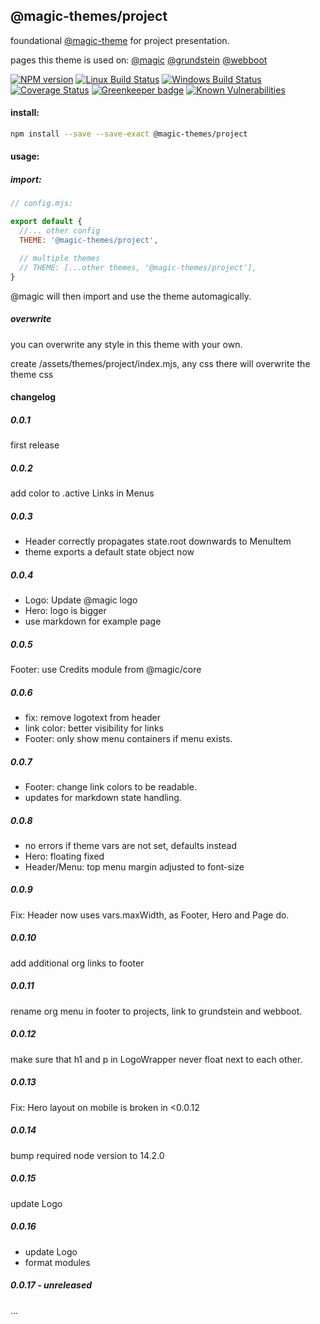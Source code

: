 ## @magic-themes/project

foundational [@magic-theme](https://magic-themes.github.io/) for project presentation.

pages this theme is used on:
[@magic](https://magic.github.io)
[@grundstein](https://grundstein.github.io)
[@webboot](https://webboot.org)

[![NPM version][npm-image]][npm-url]
[![Linux Build Status][travis-image]][travis-url]
[![Windows Build Status][appveyor-image]][appveyor-url]
[![Coverage Status][coveralls-image]][coveralls-url]
[![Greenkeeper badge][greenkeeper-image]][greenkeeper-url]
[![Known Vulnerabilities][snyk-image]][snyk-url]

[npm-image]: https://img.shields.io/npm/v/@magic-themes/project.svg
[npm-url]: https://www.npmjs.com/package/@magic-themes/project
[travis-image]: https://img.shields.io/travis/com/magic-themes/project/master
[travis-url]: https://travis-ci.com/magic-themes/project
[appveyor-image]: https://img.shields.io/appveyor/ci/magicthemes/project/master.svg
[appveyor-url]: https://ci.appveyor.com/project/magicthemes/project/branch/master
[coveralls-image]: https://coveralls.io/repos/github/magic-themes/project/badge.svg
[coveralls-url]: https://coveralls.io/github/magic-themes/project
[greenkeeper-image]: https://badges.greenkeeper.io/magic-themes/project.svg
[greenkeeper-url]: https://badges.greenkeeper.io/magic-themes/project.svg
[snyk-image]: https://snyk.io/test/github/magic-themes/project/badge.svg
[snyk-url]: https://snyk.io/test/github/magic-themes/project

#### install:
```bash
npm install --save --save-exact @magic-themes/project
```

#### usage:

##### import:
```javascript
// config.mjs:

export default {
  //... other config
  THEME: '@magic-themes/project',

  // multiple themes
  // THEME: [...other themes, '@magic-themes/project'],
}
```

@magic will then import and use the theme automagically.

##### overwrite
you can overwrite any style in this theme with your own.

create /assets/themes/project/index.mjs, any css there will overwrite the theme css

#### changelog

##### 0.0.1
first release

##### 0.0.2
add color to .active Links in Menus

##### 0.0.3
* Header correctly propagates state.root downwards to MenuItem
* theme exports a default state object now

##### 0.0.4
* Logo: Update @magic logo
* Hero: logo is bigger
* use markdown for example page

##### 0.0.5
Footer: use Credits module from @magic/core

##### 0.0.6
* fix: remove logotext from header
* link color: better visibility for links
* Footer: only show menu containers if menu exists.

##### 0.0.7
* Footer: change link colors to be readable.
* updates for markdown state handling.

##### 0.0.8
* no errors if theme vars are not set, defaults instead
* Hero: floating fixed
* Header/Menu: top menu margin adjusted to font-size

##### 0.0.9
Fix: Header now uses vars.maxWidth, as Footer, Hero and Page do.

##### 0.0.10
add additional org links to footer

##### 0.0.11
rename org menu in footer to projects, link to grundstein and webboot.

##### 0.0.12
make sure that h1 and p in LogoWrapper never float next to each other.

##### 0.0.13
Fix: Hero layout on mobile is broken in <0.0.12

##### 0.0.14
bump required node version to 14.2.0

##### 0.0.15
update Logo

##### 0.0.16 
* update Logo
* format modules

##### 0.0.17 - unreleased
...
